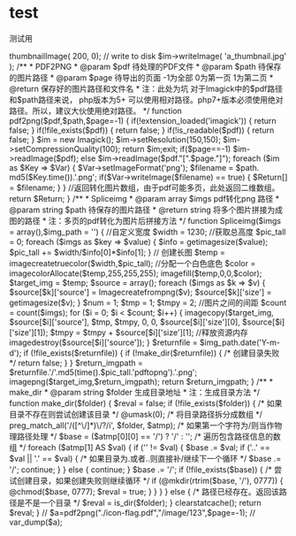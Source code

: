 # test
测试用
<?php

$im = new imagick( 'image/timg1.jpg' );
// resize by 200 width and keep the ratio
$im->thumbnailImage( 200, 0);
// write to disk
$im->writeImage( 'a_thumbnail.jpg' );
/**
 * PDF2PNG
 * @param $pdf  待处理的PDF文件  
 * @param $path 待保存的图片路径
 * @param $page 待导出的页面 -1为全部 0为第一页 1为第二页
 * @return      保存好的图片路径和文件名
 * 注：此处为坑 对于Imagick中的$pdf路径 和$path路径来说，   php版本为5+ 可以使用相对路径。php7+版本必须使用绝对路径。所以，建议大伙使用绝对路径。
 */
function pdf2png($pdf,$path,$page=-1)
{
    if(!extension_loaded('imagick'))
    {
        return false;
    }
    if(!file_exists($pdf))
    {
        return false;
    }
    if(!is_readable($pdf))
    {
        return false;
    }
    $im = new Imagick();   
    $im->setResolution(150,150);
    $im->setCompressionQuality(100);
    return $im;exit;
    if($page==-1)
        $im->readImage($pdf);
    else
        $im->readImage($pdf."[".$page."]");
    
    foreach ($im as $Key => $Var)
    {
        $Var->setImageFormat('png');
        $filename = $path. md5($Key.time()).'.png';
        if($Var->writeImage($filename) == true)
        {
            $Return[] = $filename;
        }
    }
    //返回转化图片数组，由于pdf可能多页，此处返回二维数组。
    return $Return;
}
 
 
/**
 * Spliceimg
 * @param array  $imgs pdf转化png  路径 
 * @param string $path 待保存的图片路径
 * @return string  将多个图片拼接为成图的路径
 * 注：多页的pdf转化为图片后拼接方法
 */
function Spliceimg($imgs = array(),$img_path = '')
{
    //自定义宽度
    $width = 1230;
    //获取总高度
    $pic_tall = 0;
    foreach ($imgs as $key => $value) {
        $info = getimagesize($value);
        $pic_tall += $width/$info[0]*$info[1];
    }
    // 创建长图
    $temp = imagecreatetruecolor($width,$pic_tall);
    //分配一个白色底色
    $color = imagecolorAllocate($temp,255,255,255);
    imagefill($temp,0,0,$color);
    $target_img = $temp;
    $source = array();
    foreach ($imgs as $k => $v) {
        $source[$k]['source'] = Imagecreatefrompng($v);
        $source[$k]['size'] = getimagesize($v);
    }
    $num  = 1;
    $tmp  = 1;
    $tmpy = 2; //图片之间的间距
    $count = count($imgs);
    for ($i = 0; $i < $count; $i++) {
        imagecopy($target_img, $source[$i]['source'], $tmp, $tmpy, 0, 0, $source[$i]['size'][0], $source[$i]['size'][1]);
        $tmpy = $tmpy + $source[$i]['size'][1];
        //释放资源内存
        imagedestroy($source[$i]['source']);
    }
    $returnfile = $img_path.date('Y-m-d');
    if (!file_exists($returnfile))
    {
        if (!make_dir($returnfile))
        {
            /* 创建目录失败 */
                    return false;
                }
    }
    $return_imgpath = $returnfile.'/'.md5(time().$pic_tall.'pdftopng').'.png';
    imagepng($target_img,$return_imgpath);
    return $return_imgpath;
}
 
 
/**
 * make_dir
 * @param string $folder 生成目录地址
 * 注：生成目录方法
 */
function make_dir($folder)
{
    $reval = false;
    if (!file_exists($folder))
    {
        /* 如果目录不存在则尝试创建该目录 */
        @umask(0);
        /* 将目录路径拆分成数组 */
        preg_match_all('/([^\/]*)\/?/i', $folder, $atmp);
        /* 如果第一个字符为/则当作物理路径处理 */
        $base = ($atmp[0][0] == '/') ? '/' : '';
        /* 遍历包含路径信息的数组 */
        foreach ($atmp[1] AS $val)
        {
            if ('' != $val)
            {
                $base .= $val;
                if ('..' == $val || '.' == $val)
                {
                    /* 如果目录为.或者..则直接补/继续下一个循环 */
                    $base .= '/';
                    continue;
                }
            }
            else
            {
                continue;
            }
            $base .= '/';
            if (!file_exists($base))
            {
                /* 尝试创建目录，如果创建失败则继续循环 */
                if (@mkdir(rtrim($base, '/'), 0777))
                {
                    @chmod($base, 0777);
                    $reval = true;
                }
            }
        }
    }
    else
    {
        /* 路径已经存在。返回该路径是不是一个目录 */
        $reval = is_dir($folder);
    }
    clearstatcache();
    return $reval;
} 
// $a=pdf2png("./icon-flag.pdf","/image/123",$page=-1);
// var_dump($a);
